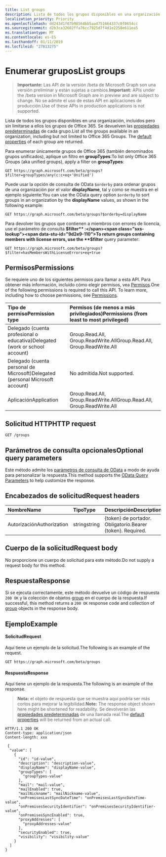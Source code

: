 ```yaml
---
title: List groups
description: Lista de todos los grupos disponibles en una organización, incluidos pero sin limitarse a ellos los grupos de Office 365.
localization_priority: Priority
ms.openlocfilehash: dd243d1f07b98564bb5aa4751664337c0f0654cc
ms.sourcegitcommit: d2b3ca32602ffa76cc7925d7f4d1e2258e611ea5
ms.translationtype: MT
ms.contentlocale: es-ES
ms.lasthandoff: 01/11/2019
ms.locfileid: "27813275"
---
```

# <a name="list-groups"></a><span data-ttu-id="9d2e9-103">Enumerar grupos</span><span class="sxs-lookup"><span data-stu-id="9d2e9-103">List groups</span></span>

> <span data-ttu-id="9d2e9-104">**Importante:** Las API de la versión /beta de Microsoft Graph son una versión preliminar y están sujetas a cambios.</span><span class="sxs-lookup"><span data-stu-id="9d2e9-104">**Important:** APIs under the /beta version in Microsoft Graph are in preview and are subject to change.</span></span> <span data-ttu-id="9d2e9-105">No se admite el uso de estas API en aplicaciones de producción.</span><span class="sxs-lookup"><span data-stu-id="9d2e9-105">Use of these APIs in production applications is not supported.</span></span>

<span data-ttu-id="9d2e9-p102">Lista de todos los grupos disponibles en una organización, incluidos pero sin limitarse a ellos los grupos de Office 365. Se devuelven las [propiedades predeterminadas](../api/group-get.md#default-properties) de cada grupo.</span><span class="sxs-lookup"><span data-stu-id="9d2e9-p102">List all the groups available in an organization, including but not limited to Office 365 Groups. The [default properties](../api/group-get.md#default-properties) of each group are returned.</span></span>

<span data-ttu-id="9d2e9-108">Para enumerar únicamente grupos de Office 365 (también denominados grupos unificados), aplique un filtro en **groupTypes**:</span><span class="sxs-lookup"><span data-stu-id="9d2e9-108">To list only Office 365 Groups (aka unified groups), apply a filter on **groupTypes**:</span></span>
```
GET https://graph.microsoft.com/beta/groups?$filter=groupTypes/any(c:c+eq+'Unified')
```

<span data-ttu-id="9d2e9-109">Puede usar la opción de consulta de OData `$orderby` para ordenar grupos de una organización por el valor **displayName**, tal y como se muestra en el ejemplo siguiente:</span><span class="sxs-lookup"><span data-stu-id="9d2e9-109">You can use the OData query option `$orderby` to sort groups in an organization by the **displayName** values, as shown in the following example:</span></span>
```
GET https://graph.microsoft.com/beta/groups?$orderby=displayName
```

<span data-ttu-id="9d2e9-110">Para devolver los grupos que contienen a miembros con errores de licencia, use el parámetro de consulta **$filter** :</span><span class="sxs-lookup"><span data-stu-id="9d2e9-110">To return groups containing members with license errors, use the **$filter** query parameter:</span></span> 

```http 
GET https://graph.microsoft.com/beta/groups?$filter=hasMembersWithLicenseErrors+eq+true 
```
## <a name="permissions"></a><span data-ttu-id="9d2e9-111">Permisos</span><span class="sxs-lookup"><span data-stu-id="9d2e9-111">Permissions</span></span>
<span data-ttu-id="9d2e9-p103">Se requiere uno de los siguientes permisos para llamar a esta API. Para obtener más información, incluido cómo elegir permisos, vea [Permisos](/graph/permissions-reference).</span><span class="sxs-lookup"><span data-stu-id="9d2e9-p103">One of the following permissions is required to call this API. To learn more, including how to choose permissions, see [Permissions](/graph/permissions-reference).</span></span>

|<span data-ttu-id="9d2e9-114">Tipo de permiso</span><span class="sxs-lookup"><span data-stu-id="9d2e9-114">Permission type</span></span>      | <span data-ttu-id="9d2e9-115">Permisos (de menos a más privilegiados)</span><span class="sxs-lookup"><span data-stu-id="9d2e9-115">Permissions (from least to most privileged)</span></span>              |
|:--------------------|:---------------------------------------------------------|
|<span data-ttu-id="9d2e9-116">Delegado (cuenta profesional o educativa)</span><span class="sxs-lookup"><span data-stu-id="9d2e9-116">Delegated (work or school account)</span></span> | <span data-ttu-id="9d2e9-117">Group.Read.All, Group.ReadWrite.All</span><span class="sxs-lookup"><span data-stu-id="9d2e9-117">Group.Read.All, Group.ReadWrite.All</span></span>    |
|<span data-ttu-id="9d2e9-118">Delegado (cuenta personal de Microsoft)</span><span class="sxs-lookup"><span data-stu-id="9d2e9-118">Delegated (personal Microsoft account)</span></span> | <span data-ttu-id="9d2e9-119">No admitida.</span><span class="sxs-lookup"><span data-stu-id="9d2e9-119">Not supported.</span></span>    |
|<span data-ttu-id="9d2e9-120">Aplicación</span><span class="sxs-lookup"><span data-stu-id="9d2e9-120">Application</span></span> | <span data-ttu-id="9d2e9-121">Group.Read.All, Group.ReadWrite.All</span><span class="sxs-lookup"><span data-stu-id="9d2e9-121">Group.Read.All, Group.ReadWrite.All</span></span> |

## <a name="http-request"></a><span data-ttu-id="9d2e9-122">Solicitud HTTP</span><span class="sxs-lookup"><span data-stu-id="9d2e9-122">HTTP request</span></span>
<!-- { "blockType": "ignored" } -->
```http
GET /groups
```

## <a name="optional-query-parameters"></a><span data-ttu-id="9d2e9-123">Parámetros de consulta opcionales</span><span class="sxs-lookup"><span data-stu-id="9d2e9-123">Optional query parameters</span></span>
<span data-ttu-id="9d2e9-124">Este método admite los [parámetros de consulta de OData](/graph/query-parameters) a modo de ayuda para personalizar la respuesta.</span><span class="sxs-lookup"><span data-stu-id="9d2e9-124">This method supports the [OData Query Parameters](/graph/query-parameters) to help customize the response.</span></span>

## <a name="request-headers"></a><span data-ttu-id="9d2e9-125">Encabezados de solicitud</span><span class="sxs-lookup"><span data-stu-id="9d2e9-125">Request headers</span></span>
| <span data-ttu-id="9d2e9-126">Nombre</span><span class="sxs-lookup"><span data-stu-id="9d2e9-126">Name</span></span>       | <span data-ttu-id="9d2e9-127">Tipo</span><span class="sxs-lookup"><span data-stu-id="9d2e9-127">Type</span></span> | <span data-ttu-id="9d2e9-128">Descripción</span><span class="sxs-lookup"><span data-stu-id="9d2e9-128">Description</span></span>|
|:-----------|:------|:----------|
| <span data-ttu-id="9d2e9-129">Autorización</span><span class="sxs-lookup"><span data-stu-id="9d2e9-129">Authorization</span></span>  | <span data-ttu-id="9d2e9-130">string</span><span class="sxs-lookup"><span data-stu-id="9d2e9-130">string</span></span>  | <span data-ttu-id="9d2e9-p104">{token} de portador. Obligatorio.</span><span class="sxs-lookup"><span data-stu-id="9d2e9-p104">Bearer {token}. Required.</span></span> |

## <a name="request-body"></a><span data-ttu-id="9d2e9-133">Cuerpo de la solicitud</span><span class="sxs-lookup"><span data-stu-id="9d2e9-133">Request body</span></span>
<span data-ttu-id="9d2e9-134">No proporcione un cuerpo de solicitud para este método.</span><span class="sxs-lookup"><span data-stu-id="9d2e9-134">Do not supply a request body for this method.</span></span>

## <a name="response"></a><span data-ttu-id="9d2e9-135">Respuesta</span><span class="sxs-lookup"><span data-stu-id="9d2e9-135">Response</span></span>
<span data-ttu-id="9d2e9-136">Si se ejecuta correctamente, este método devuelve un código de respuesta `200 OK` y la colección de objetos [group](../resources/group.md) en el cuerpo de la respuesta.</span><span class="sxs-lookup"><span data-stu-id="9d2e9-136">If successful, this method returns a `200 OK` response code and collection of [group](../resources/group.md) objects in the response body.</span></span>

## <a name="example"></a><span data-ttu-id="9d2e9-137">Ejemplo</span><span class="sxs-lookup"><span data-stu-id="9d2e9-137">Example</span></span>
#### <a name="request"></a><span data-ttu-id="9d2e9-138">Solicitud</span><span class="sxs-lookup"><span data-stu-id="9d2e9-138">Request</span></span>
<span data-ttu-id="9d2e9-139">Aquí tiene un ejemplo de la solicitud.</span><span class="sxs-lookup"><span data-stu-id="9d2e9-139">The following is an example of the request.</span></span>
<!-- {
  "blockType": "request",
  "name": "get_groups"
}-->
```http
GET https://graph.microsoft.com/beta/groups
```

#### <a name="response"></a><span data-ttu-id="9d2e9-140">Respuesta</span><span class="sxs-lookup"><span data-stu-id="9d2e9-140">Response</span></span>
<span data-ttu-id="9d2e9-141">Aquí tiene un ejemplo de la respuesta.</span><span class="sxs-lookup"><span data-stu-id="9d2e9-141">The following is an example of the response.</span></span>
><span data-ttu-id="9d2e9-142">**Nota:** el objeto de respuesta que se muestra aquí podría ser más cortos para mejorar la legibilidad.</span><span class="sxs-lookup"><span data-stu-id="9d2e9-142">**Note:** The response object shown here might be shortened for readability.</span></span> <span data-ttu-id="9d2e9-143">Se devolverán las [propiedades predeterminadas](../api/group-get.md#default-properties) de una llamada real.</span><span class="sxs-lookup"><span data-stu-id="9d2e9-143">The [default properties](../api/group-get.md#default-properties) will be returned from an actual call.</span></span>

<!-- {
  "blockType": "response",
  "truncated": true,
  "@odata.type": "microsoft.graph.group",
  "isCollection": true
} -->
```http
HTTP/1.1 200 OK
Content-type: application/json
Content-length: xxx

 {
  "value": [
    {
      "id": "id-value",
      "description": "description-value",
      "displayName": "displayName-value",
      "groupTypes": [
        "groupTypes-value"
      ],
      "mail": "mail-value",
      "mailEnabled": true,
      "mailNickname": "mailNickname-value",
      "onPremisesLastSyncDateTime": "onPremisesLastSyncDateTime-value",
      "onPremisesSecurityIdentifier": "onPremisesSecurityIdentifier-value",
      "onPremisesSyncEnabled": true,
      "proxyAddresses": [
        "proxyAddresses-value"
      ],
      "securityEnabled": true,
      "visibility": "visibility-value"
    }
  ]
}

```

<!-- uuid: 8fcb5dbc-d5aa-4681-8e31-b001d5168d79
2015-10-25 14:57:30 UTC -->
<!-- {
  "type": "#page.annotation",
  "description": "List groups",
  "keywords": "",
  "section": "documentation",
  "tocPath": ""
}-->

